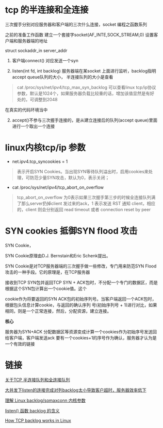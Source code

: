 # tcp 的半连接和全连接

三次握手分别对应服务器和客户端的三次什么连接，socket 编程之函数系列

之前的准备工作函数 建立一个套接字socket(AF_INTE,SOCK_STREAM,0) 设置客户端和服务器端的地址

struct sockaddr_in server_addr 


1. 客户端connect() 对应发送一个syn 

2. listen(int fd, int backlog) 服务器端在某socket 上面进行监听，backlog指明accept queue队列的大小， 半连接队列的大小是查看
>cat /proc/sys/net/ipv4/tcp_max_syn_backlog 可以查看linux tcp/ip协议参数，默认是1024个，如果服务器负载比较重的话，增加该值显然是有好处的，可调整到2048

在真实的代码环境当中

2. accept()不参与三次握手连接的，是从建立连接后的队列(accept queue)里面进行一个取出一个连接

# linux内核tcp/ip 参数
- net.ipv4.tcp_syncookies = 1
>表示开启SYN Cookies。当出现SYN等待队列溢出时，启用cookies来处理，可防范少量SYN攻击，默认为0，表示关闭； 

- cat /proc/sys/net/ipv4/tcp_abort_on_overflow 
>tcp_abort_on_overflow 为0表示如果三次握手第三步的时候全连接队列满了那么server扔掉client 发过来的ack，1 表示发送 RST 通知 client，相应的，client 则会分别返回 read timeout 或者 connection reset by peer


# SYN cookies 抵御SYN flood 攻击

SYN Cookie， 
 

SYN Cookie原理由D.J. Bernstain和Eric Schenk提出。

SYN Cookie是对TCP服务器端的三次握手做一些修改，专门用来防范SYN Flood攻击的一种手段。它的原理是，在TCP服务器

接收到TCP SYN包并返回TCP SYN + ACK包时，不分配一个专门的数据区，而是根据这个SYN包计算出一个cookie值。这个

cookie作为将要返回的SYN ACK包的初始序列号。当客户端返回一个ACK包时，根据包头信息计算cookie，与返回的确认序列
号(初始序列号 + 1)进行对比，如果相同，则是一个正常连接，然后，分配资源，建立连接。

**核心**

服务器为SYN+ACK 分配数据区等资源变成计算一个cookies作为初始序号发送回给客户端，客户端发送ack 要有一个cookies+1的序号作为确认，服务器才认为是一个有效的链接

# 链接
[关于TCP 半连接队列和全连接队列](http://jm.taobao.org/2017/05/25/525-1/)

[大并发下listen的连接完成对列backlog太小导致客户超时，服务器效率低下](https://blog.csdn.net/lizhi200404520/article/details/6981272)

[理解 Linux backlog/somaxconn 内核参数](https://jaminzhang.github.io/linux/understand-Linux-backlog-and-somaxconn-kernel-arguments/)

[listen() 函数 backlog 的含义](https://blog.csdn.net/yangbodong22011/article/details/60399728)

[How TCP backlog works in Linux](http://veithen.io/2014/01/01/how-tcp-backlog-works-in-linux.html)